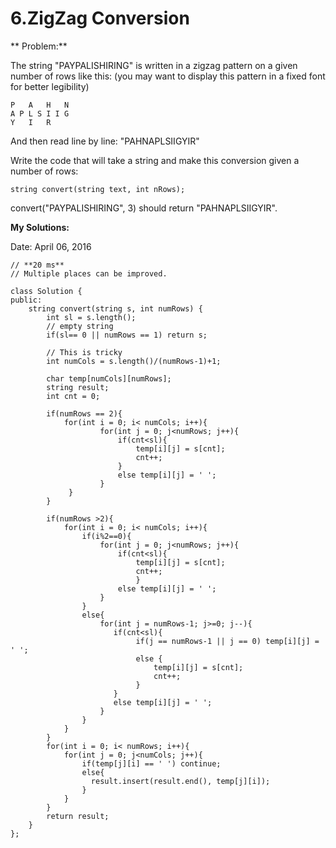 # 6.ZigZag Conversion

** Problem:**

The string "PAYPALISHIRING" is written in a zigzag pattern on a given number of rows like this: (you may want to display this pattern in a fixed font for better legibility)

    P   A   H   N
    A P L S I I G
    Y   I   R

And then read line by line: "PAHNAPLSIIGYIR"

Write the code that will take a string and make this conversion given a number of rows:

    string convert(string text, int nRows);

convert("PAYPALISHIRING", 3) should return "PAHNAPLSIIGYIR". 


**My Solutions:**

Date: April 06, 2016


    // **20 ms**
    // Multiple places can be improved.
    
    class Solution {
    public:
        string convert(string s, int numRows) {
            int sl = s.length();
            // empty string 
            if(sl== 0 || numRows == 1) return s;

            // This is tricky
            int numCols = s.length()/(numRows-1)+1;

            char temp[numCols][numRows];
            string result;
            int cnt = 0;

            if(numRows == 2){
                for(int i = 0; i< numCols; i++){
                        for(int j = 0; j<numRows; j++){
                            if(cnt<sl){
                                temp[i][j] = s[cnt];
                                cnt++;
                            } 
                            else temp[i][j] = ' ';
                        }
                 }
            }

            if(numRows >2){
                for(int i = 0; i< numCols; i++){
                    if(i%2==0){
                        for(int j = 0; j<numRows; j++){
                            if(cnt<sl){
                                temp[i][j] = s[cnt];
                                cnt++;
                                } 
                            else temp[i][j] = ' ';
                        }
                    }
                    else{
                        for(int j = numRows-1; j>=0; j--){
                           if(cnt<sl){
                                if(j == numRows-1 || j == 0) temp[i][j] = ' ';
                                else {
                                    temp[i][j] = s[cnt];
                                    cnt++;
                                }
                           } 
                           else temp[i][j] = ' ';
                        }
                    }
                }
            }
            for(int i = 0; i< numRows; i++){
                for(int j = 0; j<numCols; j++){
                    if(temp[j][i] == ' ') continue;
                    else{
                      result.insert(result.end(), temp[j][i]);
                    }
                }
            }
            return result;
        }
    };